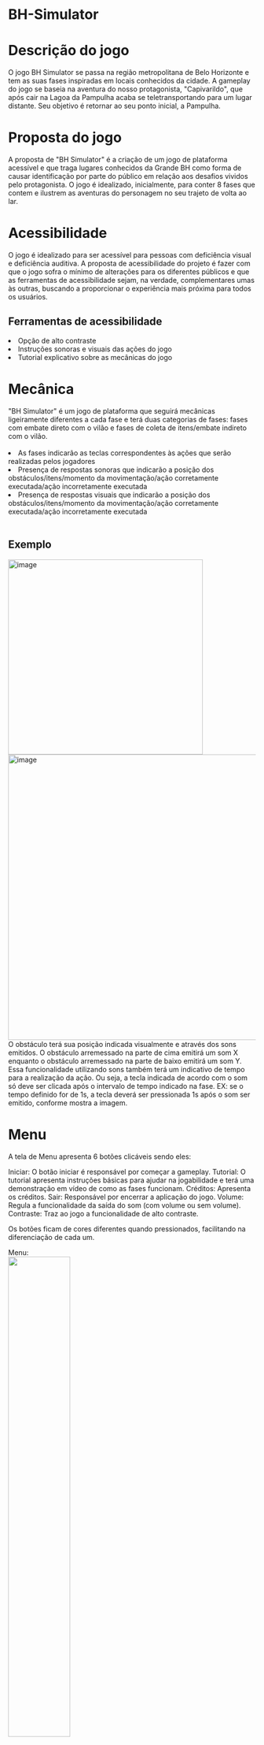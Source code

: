 # BH-Simulator

<h1>Descrição do jogo</h1> 
O jogo BH Simulator se passa na região metropolitana de Belo Horizonte e tem as suas fases inspiradas em locais conhecidos da cidade. A gameplay do jogo se baseia na aventura do nosso protagonista, "Capivarildo", que após cair na Lagoa da Pampulha acaba se teletransportando para um lugar distante. Seu objetivo é retornar ao seu ponto inicial, a Pampulha.

<h1>Proposta do jogo</h1> 
A proposta de "BH Simulator" é a criação de um jogo de plataforma acessível e que traga lugares conhecidos da Grande BH como forma de causar identificação por parte do público em relação aos desafios vividos pelo protagonista. O jogo é idealizado, inicialmente, para conter 8 fases que contem e ilustrem as aventuras do personagem no seu trajeto de volta ao lar.

<h1>Acessibilidade</h1> 
O jogo é idealizado para ser acessível para pessoas com deficiência visual e deficiência auditiva. A proposta de acessibilidade do projeto é fazer com que o jogo sofra o mínimo de alterações para os diferentes públicos e que as ferramentas de acessibilidade sejam, na verdade, complementares umas às outras, buscando a proporcionar o experiência mais próxima para todos os usuários.

<h2>Ferramentas de acessibilidade</h2>
<li>Opção de alto contraste</li>
<li>Instruções sonoras e visuais das ações do jogo</li>
<li>Tutorial explicativo sobre as mecânicas do jogo</li>

<h1>Mecânica</h1> 
"BH Simulator" é um jogo de plataforma que seguirá mecânicas ligeiramente diferentes a cada fase e terá duas categorias de fases: fases com embate direto com o vilão e fases de coleta de itens/embate indireto com o vilão.
<br><br>
<li>As fases indicarão as teclas correspondentes às ações que serão realizadas pelos jogadores</li>
<li>Presença de respostas sonoras que indicarão a posição dos obstáculos/itens/momento da movimentação/ação corretamente executada/ação incorretamente executada</li>
<li>Presença de respostas visuais que indicarão a posição dos obstáculos/itens/momento da movimentação/ação corretamente executada/ação incorretamente executada</li>
<br>
<h2>Exemplo</h2>
<img width="396" alt="image" src="https://user-images.githubusercontent.com/102993778/179447887-0c335afe-f1aa-48df-8ad3-49a63fe4299e.png">
<img width="580" alt="image" src="https://user-images.githubusercontent.com/102993778/179448390-011de8a8-d8e5-40a0-a2d4-5a4c19edd459.png">
O obstáculo terá sua posição indicada visualmente e através dos sons emitidos. O obstáculo arremessado na parte de cima emitirá um som X enquanto o obstáculo arremessado na parte de baixo emitirá um som Y. Essa funcionalidade utilizando sons também terá um indicativo de tempo para a realização da ação. Ou seja, a tecla indicada de acordo com o som só deve ser clicada após o intervalo de tempo indicado na fase. EX: se o tempo definido for de 1s, a tecla deverá ser pressionada 1s após o som ser emitido, conforme mostra a imagem.


<h1>Menu</h1>
A tela de Menu apresenta 6 botões clicáveis sendo eles:

Iniciar: O botão iniciar é responsável por começar a gameplay.
Tutorial: O tutorial apresenta instruções básicas para ajudar na jogabilidade e terá uma demonstração em vídeo de como as fases funcionam.
Créditos: Apresenta os créditos.
Sair: Responsável por encerrar a aplicação do jogo.
Volume: Regula a funcionalidade da saída do som (com volume ou sem volume).
Contraste: Traz ao jogo a funcionalidade de alto contraste.

Os botões ficam de cores diferentes quando pressionados, facilitando na diferenciação de cada um.

Menu:
<br>
<img src="https://user-images.githubusercontent.com/87147025/172286785-ff84cd25-38d3-44c0-a7f1-e599001fe95d.png" width="50%" height="50%">

Botão iniciar:
<br>
<img src="https://user-images.githubusercontent.com/87147025/172287596-8d3a4c26-22f3-4e45-9c42-16f396e02c7a.png" width="50%" height="50%">


Botão tutorial:
<br>
<img src="https://user-images.githubusercontent.com/87147025/172287899-06b244fa-ba7c-444f-8698-91b0b0f8474a.png" width="50%" height="50%">


Botão créditos:
<br>
<img src="https://user-images.githubusercontent.com/87147025/172288284-ef1f9f3f-52c1-418f-8169-b9fbc9506094.png" width="50%" height="50%">


Botão sair:
<br>
<img src="https://user-images.githubusercontent.com/87147025/172288426-1adc940f-401d-483a-855c-a2905825a843.png" width="50%" height="50%">


<h1>Fases</h1>
O jogo, como dito anteriormente, foi idealizado em 8 pequenas fases que narram a trajetória de Capivarildo de volta ao seu lar. Cada fase se passa em um diferente cenário.<br>
<br>
As fases são organizadas nas seguintes categorias:
<br>
<li>Ambientação inicial</li>
Acontecimentos que precedem a fase
<li>Objetivo</li>
Propósito da fase
<li>Vilão/Coleta</li>
ESpecificação do antagonista da fase ou da coleta de itens
<li>Quantidade de vidas</li>
Vidas disponíveis na fase
<li>Obstáculos/Itens</li>
Especificação dos obstáculos ou itens a serem coletados
<li>Cenário</li>
Ambiente da fase
<li>Conclusão</li>
Acontecimentos que procedem a fase

<h2>Fase 1 - Estação Cidade Industrial</h2>
Esquematização da fase:<br>


<h2>Fase 2 - "Lanchonete Contagense"</h2>


<h2>Fase 3 - Estação Eldorado</h2>


<h2>Fase 4 - Bairro da Lagoinha</h2>
Em desenvolvimento

<h2>Fase 5 - Oiapoque</h2>
Em desenvolvimento

<h2>Fase 6 - Parque Municipal</h2>
Em desenvolvimento

<h2>Fase 7 - Ratanabá</h2>
Em desenvolvimento

<h2>Fase 8 - Pirâmides de Ratanabá</h2>
Em desenvolvimento
